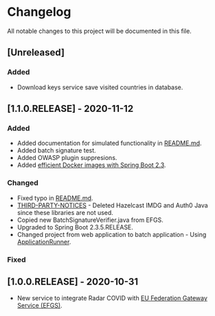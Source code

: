# Changelog

All notable changes to this project will be documented in this file. 

## [Unreleased]

### Added

- Download keys service save visited countries in database.

## [1.1.0.RELEASE] - 2020-11-12

### Added

- Added documentation for simulated functionality in [README.md](./README.md).
- Added batch signature test.
- Added OWASP plugin suppresions.
- Added [efficient Docker images with Spring Boot 2.3](https://spring.io/blog/2020/08/14/creating-efficient-docker-images-with-spring-boot-2-3).

### Changed

- Fixed typo in [README.md](./README.md).
- [THIRD-PARTY-NOTICES](./THIRD-PARTY-NOTICES) - Deleted Hazelcast IMDG and Auth0 Java since these libraries are not used.
- Copied new BatchSignatureVerifier.java from EFGS.
- Upgraded to Spring Boot 2.3.5.RELEASE.
- Changed project from web application to batch application - Using [ApplicationRunner](https://docs.spring.io/spring-boot/docs/current/api/org/springframework/boot/ApplicationRunner.html).

### Fixed

## [1.0.0.RELEASE] - 2020-10-31

- New service to integrate Radar COVID with [EU Federation Gateway Service (EFGS)](https://github.com/eu-federation-gateway-service/efgs-federation-gateway).